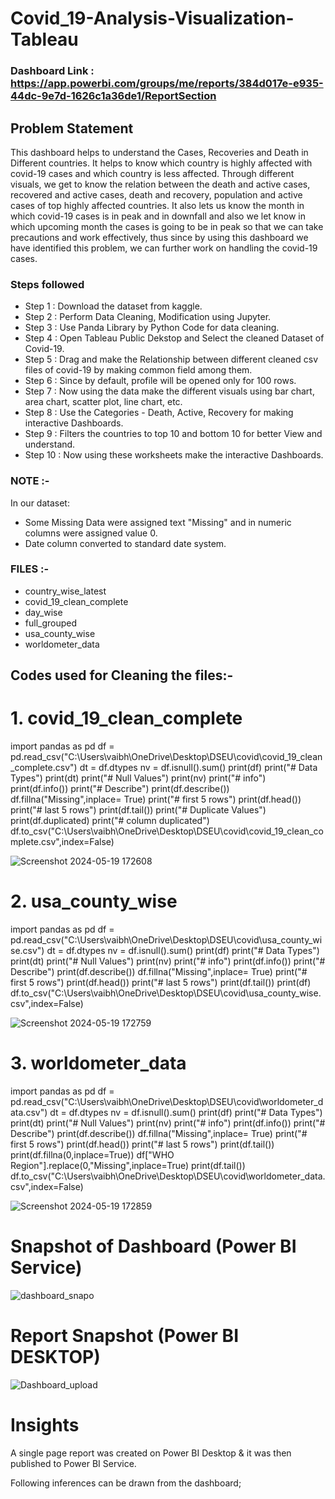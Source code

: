 # Covid_19-Analysis-Visualization-Tableau

### Dashboard Link : https://app.powerbi.com/groups/me/reports/384d017e-e935-44dc-9e7d-1626c1a36de1/ReportSection

## Problem Statement

This dashboard helps to understand the Cases, Recoveries and Death in Different countries. It helps to know which country is highly affected with covid-19 cases and which country is less affected. Through different visuals, we get to know the relation between the death and active cases, recovered and active cases, death and recovery, population and active cases of top highly affected countries. It also lets us know the month in which covid-19 cases is in peak and in downfall and also we let know in which upcoming month the cases is going to be in peak so that we can take precautions and work effectively, thus since by using this dashboard we have identified this problem, we can further work on handling the covid-19 cases.


### Steps followed 
- Step 1 : Download the dataset from kaggle.
- Step 2 : Perform Data Cleaning, Modification using Jupyter.
- Step 3 : Use Panda Library by Python Code for data cleaning.
- Step 4 : Open Tableau Public Dekstop and Select the cleaned Dataset of Covid-19.
- Step 5 : Drag and make the Relationship between different cleaned csv files of covid-19 by making common field among them.
- Step 6 : Since by default, profile will be opened only for 100 rows.
- Step 7 : Now using the data make the different visuals using bar chart, area chart, scatter plot, line chart, etc.
- Step 8 : Use the Categories - Death, Active, Recovery for making interactive Dashboards.
- Step 9 : Filters the countries to top 10 and bottom 10 for better View and understand.
- Step 10 : Now using these worksheets make the interactive Dashboards.
           
          
### NOTE :-
In our dataset:
- Some Missing Data were assigned text "Missing" and in numeric columns were assigned value 0.
- Date column converted to standard date system.

### FILES :-
- country_wise_latest
- covid_19_clean_complete
- day_wise
- full_grouped
- usa_county_wise
- worldometer_data

## Codes used for Cleaning the files:-

# 1. covid_19_clean_complete

import pandas as pd
df = pd.read_csv("C:\\Users\\vaibh\\OneDrive\\Desktop\\DSEU\\covid\\covid_19_clean_complete.csv")
dt = df.dtypes
nv = df.isnull().sum()
print(df)
print("# Data Types")
print(dt)
print("# Null Values")
print(nv)
print("# info")
print(df.info())
print("# Describe")
print(df.describe())
df.fillna("Missing",inplace= True)
print("# first 5 rows")
print(df.head())
print("# last 5 rows")
print(df.tail())
print("# Duplicate Values")
print(df.duplicated)
print("# column duplicated")
df.to_csv("C:\\Users\\vaibh\\OneDrive\\Desktop\\DSEU\\covid\\covid_19_clean_complete.csv",index=False)

![Screenshot 2024-05-19 172608](https://github.com/Vaib2004/Covid_19---Analysis---Visualization---Tableau/assets/169991554/30d7964c-a9c6-4ee1-b9db-4ec7d7ee9362)

# 2. usa_county_wise

import pandas as pd
df = pd.read_csv("C:\\Users\\vaibh\\OneDrive\\Desktop\\DSEU\\covid\\usa_county_wise.csv")
dt = df.dtypes
nv = df.isnull().sum()
print(df)
print("# Data Types")
print(dt)
print("# Null Values")
print(nv)
print("# info")
print(df.info())
print("# Describe")
print(df.describe())
df.fillna("Missing",inplace= True)
print("# first 5 rows")
print(df.head())
print("# last 5 rows")
print(df.tail())
print(df)
df.to_csv("C:\\Users\\vaibh\\OneDrive\\Desktop\\DSEU\\covid\\usa_county_wise.csv",index=False)

![Screenshot 2024-05-19 172759](https://github.com/Vaib2004/Covid_19---Analysis---Visualization---Tableau/assets/169991554/727649d8-6ccc-473c-b160-7440d853fc33)

# 3. worldometer_data

import pandas as pd
df = pd.read_csv("C:\\Users\\vaibh\\OneDrive\\Desktop\\DSEU\\covid\\worldometer_data.csv")
dt = df.dtypes
nv = df.isnull().sum()
print(df)
print("# Data Types")
print(dt)
print("# Null Values")
print(nv)
print("# info")
print(df.info())
print("# Describe")
print(df.describe())
df.fillna("Missing",inplace= True)
print("# first 5 rows")
print(df.head())
print("# last 5 rows")
print(df.tail())
print(df.fillna(0,inplace=True))
df["WHO Region"].replace(0,"Missing",inplace=True)
print(df.tail())
df.to_csv("C:\\Users\\vaibh\\OneDrive\\Desktop\\DSEU\\covid\\worldometer_data.csv",index=False)

![Screenshot 2024-05-19 172859](https://github.com/Vaib2004/Covid_19---Analysis---Visualization---Tableau/assets/169991554/fa3bacb7-4307-42d6-b899-68043236c889)

# Snapshot of Dashboard (Power BI Service)

![dashboard_snapo](https://user-images.githubusercontent.com/102996550/174096257-11f1aae5-203d-44fc-bfca-25d37faf3237.jpg)

 
 # Report Snapshot (Power BI DESKTOP)

 
![Dashboard_upload](https://user-images.githubusercontent.com/102996550/174074051-4f08287a-0568-4fdf-8ac9-6762e0d8fa94.jpg)

# Insights

A single page report was created on Power BI Desktop & it was then published to Power BI Service.

Following inferences can be drawn from the dashboard;






